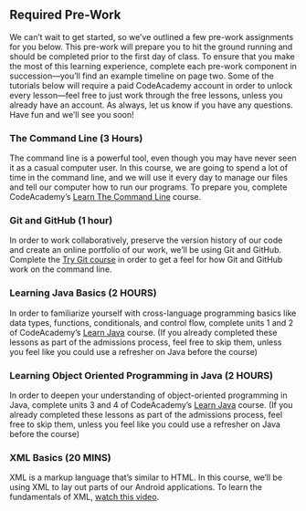## Required Pre-Work

We can’t wait to get started, so we’ve outlined a few pre-work assignments for
you below. This pre-work will prepare you to hit the ground running and should be
completed prior to the first day of class. To ensure that you make the most of this learning
experience, complete each pre-work component in succession—you’ll find an example
timeline on page two. Some of the tutorials below will require a paid CodeAcademy account
in order to unlock every lesson—feel free to just work through the free lessons, unless you
already have an account. As always, let us know if you have any questions. Have fun and
we’ll see you soon!

### The Command Line (3 Hours)

The command line is a powerful tool, even though you may have never seen it as a casual
computer user. In this course, we are going to spend a lot of time in the command line, and we will
use it every day to manage our files and tell our computer how to run our programs. To prepare
you, complete CodeAcademy’s
[Learn The Command Line](https://www.codecademy.com/learn/learn-the-command-line)
course.


### Git and GitHub (1 hour)

In order to work collaboratively, preserve the version history of our code and create an online
portfolio of our work, we’ll be using Git and GitHub. Complete the
[Try Git course](https://try.github.io/)
in order to get a feel for how Git and GitHub work on the command line.


### Learning Java Basics (2 HOURS)

In order to familiarize yourself with cross-language programming basics like data types,
functions, conditionals, and control flow, complete units 1 and 2 of CodeAcademy’s
[Learn Java](https://www.codecademy.com/learn/learn-java)
course. (If you already completed these lessons as part of the admissions process, feel free to
skip them, unless you feel like you could use a refresher on Java before the course)


### Learning Object Oriented Programming in Java (2 HOURS)

In order to deepen your understanding of object-oriented programming in Java, complete units
3 and 4 of CodeAcademy’s
[Learn Java](https://www.codecademy.com/learn/learn-java)
course. (If you already completed these lessons as part
of the admissions process, feel free to skip them, unless you feel like you could use a refresher
on Java before the course)

### XML Basics (20 MINS)

XML is a markup language that’s similar to HTML. In this course, we’ll be using XML to lay out
parts of our Android applications. To learn the fundamentals of XML, [watch this video](https://vimeo.com/9764458).
